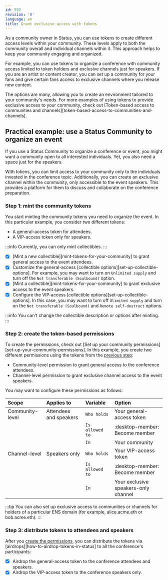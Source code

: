 ```yaml
---
id: 592
revision: '0'
language: en
title: Grant exclusive access with tokens
---
```


As a community owner in Status, you can use tokens to create different access levels within your community. These levels apply to both the community overall and individual channels within it. This approach helps to keep your community engaging and organized.

For example, you can use tokens to organize a conference with community access limited to token holders and exclusive channels just for speakers. If you are an artist or content creator, you can set up a community for your fans and give certain fans access to exclusive channels where you release new content.

The options are many, allowing you to create an environment tailored to your community's needs. For more examples of using tokens to provide exclusive access to your community, check out [Token-based access to communities and channels][token-based-access-to-communities-and-channels].

## Practical example: use a Status Community to organize an event

If you use a Status Community to organize a conference or event, you might want a community open to all interested individuals. Yet, you also need a space just for the speakers.

With tokens, you can limit access to your community only to the individuals invested in the conference topic. Additionally, you can create an exclusive channel within the community, only accessible to the event speakers. This provides a platform for them to discuss and collaborate on the conference preparation.

### Step 1: mint the community tokens

You start minting the community tokens you need to organize the event. In this particular example, you consider two different tokens:

- A general-access token for attendees.
- A VIP-access token only for speakers.

:::info
Currently, you can only mint collectibles.
:::

- [x] [Mint a new collectible][mint-tokens-for-your-community] to grant general access to the event attendees.
- [x] Customize the general-access [collectible options][set-up-collectible-options]. For example, you may want to turn on `Unlimited supply` and turn off the `Not transferable (Soulbound)` option.
- [x] [Mint a collectible][mint-tokens-for-your-community] to grant exclusive access to the event speakers.
- [x] Configure the VIP-access [collectible options][set-up-collectible-options]. In this case, you may want to turn off `Ulimited supply` and turn on the `Not transferable (Soulbound)` and `Remote self-destruct` options.

:::info
You can't change the collectible description or options after minting.
:::

### Step 2: create the token-based permissions

To create the permissions, check out [Set up your community permissions][set-up-your-community-permissions]. In this example, you create two different permissions using the tokens from the [previous step](#step-1-mint-the-community-tokens):

- Community-level permission to grant general access to the conference attendees.
- Channel-level permission to grant exclusive channel access to the event speakers.

You may want to configure these permissions as follows:

| Scope           | Applies to             | Variable        | Option                               |
| :-------------- | :--------------------- | :-------------- | :----------------------------------- |
| Community-level | Attendees and speakers | `Who holds`     | Your general-access token            |
|                 |                        | `Is allowed to` | :desktop-member: Become member       |
|                 |                        | `In`            | Your community                       |
| Channel-level   | Speakers only          | `Who holds`     | Your VIP-access token                |
|                 |                        | `Is allowed to` | :desktop-member: Become member       |
|                 |                        | `In`            | Your exclusive speakers-only channel |

:::tip
You can also set up exclusive access to communities or channels for holders of a particular ENS domain (for example, alice.acme.eth or bob.acme.eth).
:::

### Step 3: distribute tokens to attendees and speakers

After you [create the permissions](#step-2-create-the-token-based-permissions), you can distribute the tokens via [airdrops][how-to-airdrop-tokens-in-status] to all the conference's participants:

- [x] Airdrop the general-access token to the conference attendees and speakers.
- [x] Airdrop the VIP-access token to the conference speakers only.
